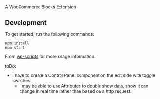 #

A WooCommerce Blocks Extension

## Development

To get started, run the following commands:

```text
npm install
npm start
```

From [wp-scripts](https://github.com/WordPress/gutenberg/tree/master/packages/scripts) for more usage information.

toDo:

- I have to create a Control Panel component on the edit side with toggle switches.
  - I may be able to use Attributes to double show data, show it can change
    in real time rather than based on a http request.
